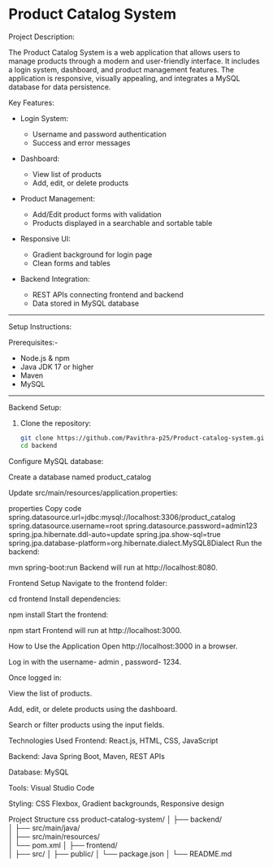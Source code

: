 # Product Catalog System

Project Description:

The Product Catalog System is a web application that allows users to manage products through a modern and user-friendly interface. It includes a login system, dashboard, and product management features. The application is responsive, visually appealing, and integrates a MySQL database for data persistence.

 Key Features: 

- Login System:
  - Username and password authentication
  - Success and error messages

- Dashboard:
  - View list of products
  - Add, edit, or delete products

- Product Management:
  - Add/Edit product forms with validation
  - Products displayed in a searchable and sortable table

- Responsive UI:
  - Gradient background for login page
  - Clean forms and tables

- Backend Integration:
  - REST APIs connecting frontend and backend
  - Data stored in MySQL database

---

Setup Instructions:

 Prerequisites:-

- Node.js & npm
- Java JDK 17 or higher
- Maven
- MySQL

---

Backend Setup: 

1. Clone the repository:
   ```bash
   git clone https://github.com/Pavithra-p25/Product-catalog-system.git
   cd backend
Configure MySQL database:

Create a database named product_catalog

Update src/main/resources/application.properties:

properties
Copy code
spring.datasource.url=jdbc:mysql://localhost:3306/product_catalog
spring.datasource.username=root
spring.datasource.password=admin123
spring.jpa.hibernate.ddl-auto=update
spring.jpa.show-sql=true
spring.jpa.database-platform=org.hibernate.dialect.MySQL8Dialect
Run the backend:

mvn spring-boot:run
Backend will run at http://localhost:8080.

Frontend Setup
Navigate to the frontend folder:

cd frontend
Install dependencies:

npm install
Start the frontend:

npm start
Frontend will run at http://localhost:3000.

How to Use the Application
Open http://localhost:3000 in a browser.

Log in with the username- admin , password- 1234.

Once logged in:

View the list of products.

Add, edit, or delete products using the dashboard.

Search or filter products using the input fields.

Technologies Used
Frontend: React.js, HTML, CSS, JavaScript

Backend: Java Spring Boot, Maven, REST APIs

Database: MySQL

Tools: Visual Studio Code

Styling: CSS Flexbox, Gradient backgrounds, Responsive design

Project Structure
css
product-catalog-system/
│
├── backend/                  
│   ├── src/main/java/        
│   ├── src/main/resources/   
│   └── pom.xml
│
├── frontend/                 
│   ├── src/
│   ├── public/
│   └── package.json
│
└── README.md
